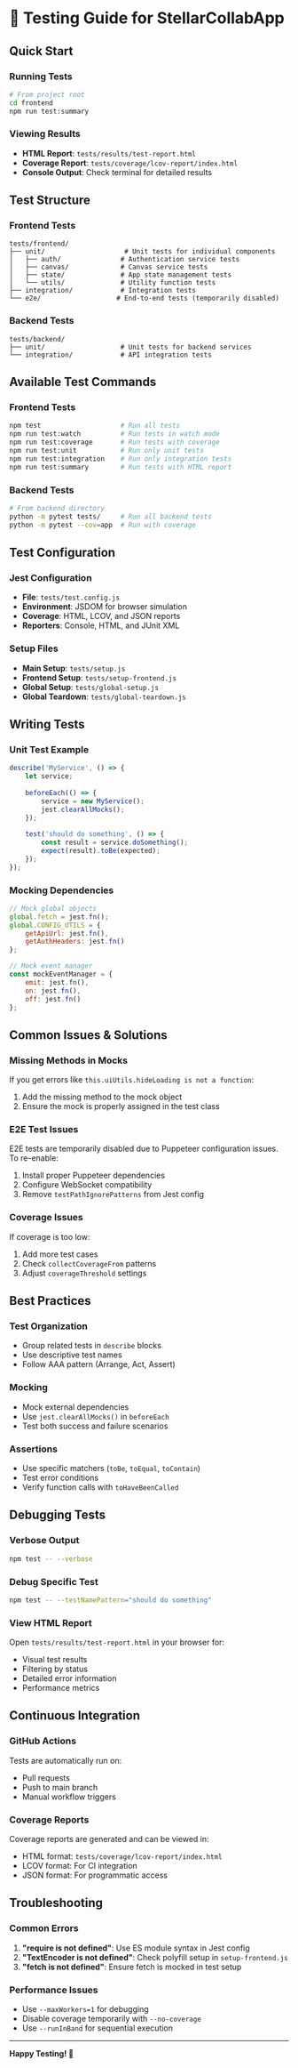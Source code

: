 # 🧪 Testing Guide for StellarCollabApp

## Quick Start

### Running Tests
```bash
# From project root
cd frontend
npm run test:summary
```

### Viewing Results
- **HTML Report**: `tests/results/test-report.html`
- **Coverage Report**: `tests/coverage/lcov-report/index.html`
- **Console Output**: Check terminal for detailed results

## Test Structure

### Frontend Tests
```
tests/frontend/
├── unit/                    # Unit tests for individual components
│   ├── auth/               # Authentication service tests
│   ├── canvas/             # Canvas service tests
│   ├── state/              # App state management tests
│   └── utils/              # Utility function tests
├── integration/            # Integration tests
└── e2e/                   # End-to-end tests (temporarily disabled)
```

### Backend Tests
```
tests/backend/
├── unit/                   # Unit tests for backend services
└── integration/            # API integration tests
```

## Available Test Commands

### Frontend Tests
```bash
npm test                    # Run all tests
npm run test:watch          # Run tests in watch mode
npm run test:coverage       # Run tests with coverage
npm run test:unit           # Run only unit tests
npm run test:integration    # Run only integration tests
npm run test:summary        # Run tests with HTML report
```

### Backend Tests
```bash
# From backend directory
python -m pytest tests/     # Run all backend tests
python -m pytest --cov=app  # Run with coverage
```

## Test Configuration

### Jest Configuration
- **File**: `tests/test.config.js`
- **Environment**: JSDOM for browser simulation
- **Coverage**: HTML, LCOV, and JSON reports
- **Reporters**: Console, HTML, and JUnit XML

### Setup Files
- **Main Setup**: `tests/setup.js`
- **Frontend Setup**: `tests/setup-frontend.js`
- **Global Setup**: `tests/global-setup.js`
- **Global Teardown**: `tests/global-teardown.js`

## Writing Tests

### Unit Test Example
```javascript
describe('MyService', () => {
    let service;
    
    beforeEach(() => {
        service = new MyService();
        jest.clearAllMocks();
    });
    
    test('should do something', () => {
        const result = service.doSomething();
        expect(result).toBe(expected);
    });
});
```

### Mocking Dependencies
```javascript
// Mock global objects
global.fetch = jest.fn();
global.CONFIG_UTILS = {
    getApiUrl: jest.fn(),
    getAuthHeaders: jest.fn()
};

// Mock event manager
const mockEventManager = {
    emit: jest.fn(),
    on: jest.fn(),
    off: jest.fn()
};
```

## Common Issues & Solutions

### Missing Methods in Mocks
If you get errors like `this.uiUtils.hideLoading is not a function`:
1. Add the missing method to the mock object
2. Ensure the mock is properly assigned in the test class

### E2E Test Issues
E2E tests are temporarily disabled due to Puppeteer configuration issues. To re-enable:
1. Install proper Puppeteer dependencies
2. Configure WebSocket compatibility
3. Remove `testPathIgnorePatterns` from Jest config

### Coverage Issues
If coverage is too low:
1. Add more test cases
2. Check `collectCoverageFrom` patterns
3. Adjust `coverageThreshold` settings

## Best Practices

### Test Organization
- Group related tests in `describe` blocks
- Use descriptive test names
- Follow AAA pattern (Arrange, Act, Assert)

### Mocking
- Mock external dependencies
- Use `jest.clearAllMocks()` in `beforeEach`
- Test both success and failure scenarios

### Assertions
- Use specific matchers (`toBe`, `toEqual`, `toContain`)
- Test error conditions
- Verify function calls with `toHaveBeenCalled`

## Debugging Tests

### Verbose Output
```bash
npm test -- --verbose
```

### Debug Specific Test
```bash
npm test -- --testNamePattern="should do something"
```

### View HTML Report
Open `tests/results/test-report.html` in your browser for:
- Visual test results
- Filtering by status
- Detailed error information
- Performance metrics

## Continuous Integration

### GitHub Actions
Tests are automatically run on:
- Pull requests
- Push to main branch
- Manual workflow triggers

### Coverage Reports
Coverage reports are generated and can be viewed in:
- HTML format: `tests/coverage/lcov-report/index.html`
- LCOV format: For CI integration
- JSON format: For programmatic access

## Troubleshooting

### Common Errors
1. **"require is not defined"**: Use ES module syntax in Jest config
2. **"TextEncoder is not defined"**: Check polyfill setup in `setup-frontend.js`
3. **"fetch is not defined"**: Ensure fetch is mocked in test setup

### Performance Issues
- Use `--maxWorkers=1` for debugging
- Disable coverage temporarily with `--no-coverage`
- Use `--runInBand` for sequential execution

---

**Happy Testing! 🎉** 